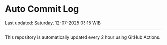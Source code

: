# Auto Commit Log

Last updated: Saturday, 12-07-2025 03:15 WIB

---

This repository is automatically updated every 2 hour using GitHub Actions.
